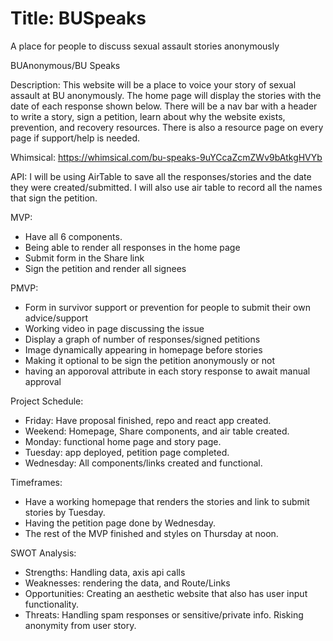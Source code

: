 # Title: BUSpeaks

A place for people to discuss sexual assault stories anonymously

BUAnonymous/BU Speaks

Description: This website will be a place to voice your story of sexual assault at BU anonymously. The home page will display the stories with the date of each response shown below. There will be a nav bar with a header to write a story, sign a petition, learn about why the website exists, prevention, and recovery resources. There is also a resource page on every page if support/help is needed.

Whimsical: https://whimsical.com/bu-speaks-9uYCcaZcmZWv9bAtkgHVYb

API: I will be using AirTable to save all the responses/stories and the date they were created/submitted. I will also use air table to record all the names that sign the petition.

MVP: 
- Have all 6 components.
- Being able to render all responses in the home page 
- Submit form in the Share link
- Sign the petition and render all signees

PMVP: 
- Form in survivor support or prevention for people to submit their own advice/support 
- Working video in page discussing the issue
- Display a graph of number of responses/signed petitions
- Image dynamically appearing in homepage before stories
- Making it optional to be sign the petition anonymously or not
- having an apporoval attribute in each story response to await manual approval


Project Schedule: 
- Friday: Have proposal finished, repo and react app created.
- Weekend: Homepage, Share components, and air table created.
- Monday: functional home page and story page.
- Tuesday: app deployed, petition page completed.
- Wednesday: All components/links created and functional.

Timeframes:
- Have a working homepage that renders the stories and link to submit stories by Tuesday.
- Having the petition page done by Wednesday.
- The rest of the MVP finished and styles on Thursday at noon.


SWOT Analysis:
- Strengths: Handling data, axis api calls
- Weaknesses: rendering the data, and Route/Links
- Opportunities: Creating an aesthetic website that also has user input functionality.
- Threats: Handling spam responses or sensitive/private info. Risking anonymity from user story.
